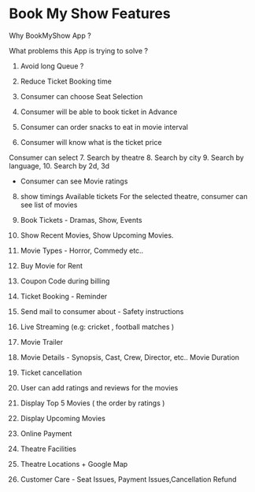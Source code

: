 # Book My Show Features




Why BookMyShow App ?

What problems this App is trying to solve ?

1. Avoid long Queue ?

2. Reduce Ticket Booking time 

3. Consumer can choose Seat Selection 

4. Consumer will be able to book ticket in Advance 

5. Consumer can order snacks to eat in movie interval

6. Consumer will know what is the ticket price 

Consumer can select 
7. Search by theatre
8. Search by city
9. Search by language, 
10. Search by 2d, 3d

* Consumer can see Movie ratings

8. show timings
Available tickets
For the selected theatre, consumer can see list of movies

8. Book Tickets - Dramas, Show, Events

9. Show Recent Movies, Show Upcoming Movies.

10. Movie Types - Horror, Commedy etc..

11. Buy Movie for Rent 

12. Coupon Code during billing

13. Ticket Booking - Reminder

14. Send mail to consumer about - Safety instructions

15. Live Streaming (e.g: cricket , football matches )

16. Movie Trailer 

17. Movie Details -
Synopsis, Cast, Crew, Director, etc.. Movie Duration


18. Ticket cancellation

19. User can add ratings and reviews for the movies

20. Display Top 5 Movies ( the order by ratings )

21. Display Upcoming Movies

22. Online Payment


23. Theatre Facilities 

24. Theatre Locations + Google Map

25. Customer Care - Seat Issues, Payment Issues,Cancellation Refund
